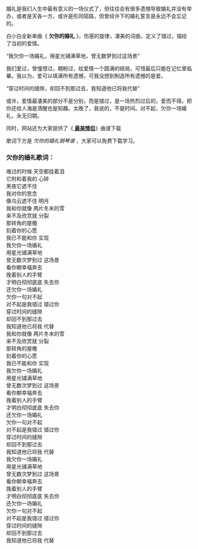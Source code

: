 

婚礼是我们人生中最有意义的一场仪式了，但往往会有很多遗憾导致婚礼并没有举办，或者是天各一方，或许是形同陌路，但曾经许下的婚礼誓言是永远不会忘记的。

白小白全新单曲《 **欠你的婚礼** 》，伤感的旋律，凄美的词曲，定义了错过，描绘了当初的爱情。

“我欠你一场婚礼，用星光铺满草地，曾无数梦到过这场景”

我们爱过，曾憧憬过，期盼过，给爱情一个圆满的结局，可惜最后只能在记忆里临摹。我以为，爱可以填满所有遗憾，可我没想到制造所有遗憾的是爱。

“穿过时间的缝隙，却回不到那过去，我知道他已将我代替”

或许，爱情最凄美的部分不是分别，而是错过，是一场热烈过后的，爱而不得。把你还给人海是清醒也是知趣。太晚了，我说的，不是时间。对不起，欠你一场婚礼，永无归期。

同时，网站还为大家提供了《[ **最美情侣**](Music-8746.html "最美情侣")》曲谱下载

歌词下方是 _欠你的婚礼钢琴谱_ ，大家可以免费下载学习。

### 欠你的婚礼歌词：

难过的时候 天空都挂着泪  
它附和着我的 心碎  
黑夜它遮不住  
我对你的思念  
像乌云遮不住 明月  
我和你就像 两片冬末的雪  
来不及欣赏就 分裂  
那转角的屋檐  
刻着你的心愿  
我已不能和你 实现  
我欠你一场婚礼  
用星光铺满草地  
曾无数次梦到过 这场景  
看你朝幸福奔去  
挽着别人的手臂  
才明白彻彻底底 失去你  
还欠你一场婚礼  
欠你一句对不起  
对不起是我错过 错过你  
穿过时间的缝隙  
却回不到那过去  
我知道他已将我 代替  
我和你就像 两片冬末的雪  
来不及欣赏就 分裂  
那转角的屋檐  
刻着你的心愿  
我已不能和你 实现  
我欠你一场婚礼  
用星光铺满草地  
曾无数次梦到过 这场景  
看你朝幸福奔去  
挽着别人的手臂  
才明白彻彻底底 失去你  
还欠你一场婚礼  
欠你一句对不起  
对不起是我错过 错过你  
穿过时间的缝隙  
却回不到那过去  
我知道他已将我 代替  
我欠你一场婚礼  
用星光铺满草地  
曾无数次梦到过 这场景  
看你朝幸福奔去  
挽着别人的手臂  
才明白彻彻底底 失去你  
还欠你一场婚礼  
欠你一句对不起  
对不起是我错过 错过你  
穿过时间的缝隙  
却回不到那过去  
我知道他已将我 代替  

